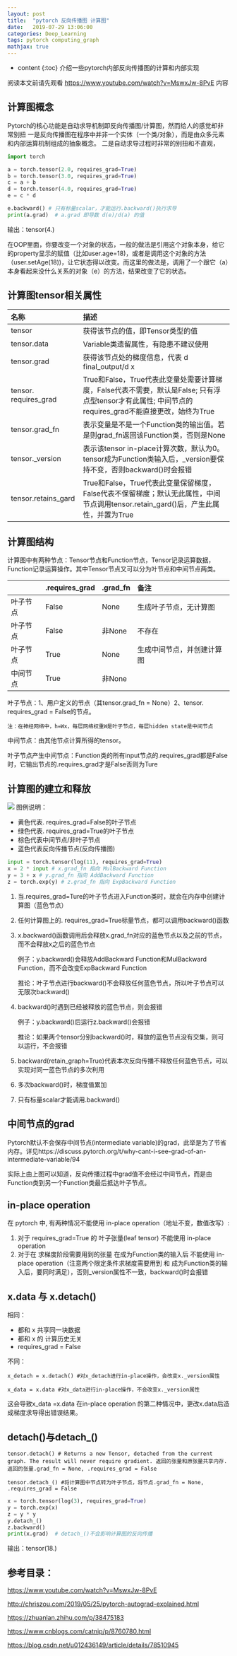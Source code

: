```yaml
---
layout: post
title:  "pytorch 反向传播图 计算图"
date:   2019-07-29 13:06:00
categories: Deep_Learning
tags: pytorch computing_graph
mathjax: true
---
```


* content
{:toc}
介绍一些pytorch内部反向传播图的计算和内部实现

阅读本文前请先观看 https://www.youtube.com/watch?v=MswxJw-8PvE 内容



## 计算图概念
Pytorch的核心功能是自动求导机制即反向传播图/计算图，然而给人的感觉却非常别扭
一是反向传播图在程序中并非一个实体（一个类/对象），而是由众多元素和内部运算机制组成的抽象概念。
二是自动求导过程时非常的别扭和不直观，

```python
import torch  

a = torch.tensor(2.0, requires_grad=True)  
b = torch.tensor(3.0, requires_grad=True)  
c = a + b  
d = torch.tensor(4.0, requires_grad=True)  
e = c * d  

e.backward() # 只有标量scalar，才能运行.backward()执行求导  
print(a.grad)  # a.grad 即导数 d(e)/d(a) 的值  
```

输出：tensor(4.)

在OOP里面，你要改变一个对象的状态，一般的做法是引用这个对象本身，给它的property显示的赋值（比如user.age=18)，或者是调用这个对象的方法（user.setAge(18))，让它状态得以改变。而这里的做法是，调用了一个跟它（a）本身看起来没什么关系的对象（e）的方法，结果改变了它的状态。

## 计算图tensor相关属性

| 名称                  | 描述           |
|:----------------------|:------------------------------------------------------------------------------|
| tensor                | 获得该节点的值，即Tensor类型的值 |
| tensor.data           | Variable类遗留属性，有隐患不建议使用 |
| tensor.grad           | 获得该节点处的梯度信息，代表 d final_output/d x |
| tensor. requires_grad | True和False，True代表此变量处需要计算梯度，False代表不需要，默认是False;	只有浮点型tensor才有此属性;	中间节点的requires_grad不能直接更改，始终为True |
| tensor.grad_fn        | 表示变量是不是一个Function类的输出值。若是则grad_fn返回该Function类，否则是None |
| tensor._version       | 表示该tensor in-place计算次数，默认为0。tensor成为Function类输入后，_version要保持不变，否则backward()时会报错 |
| tensor.retains_gard   | True和False，True代表此变量保留梯度，False代表不保留梯度；默认无此属性，中间节点调用tensor.retain_gard()后，产生此属性，并置为True |

## 计算图结构
计算图中有两种节点：Tensor节点和Function节点，Tensor记录运算数据，Function记录运算操作。其中Tensor节点又可以分为叶节点和中间节点两类。

|               | .requires_grad | .grad_fn  | 备注  |
|:------------- |:-------------- |:--------- |:----- |
| 叶子节点      | False          | None      | 生成叶子节点，无计算图 |
| 叶子节点      | False          | 非None    | 不存在 |
| 叶子节点      | True           | None      | 生成中间节点，并创建计算图 |
| 中间节点      | True           | 非None    |       |

叶子节点：1、用户定义的节点（其tensor.grad_fn = None）2、tensor. requires_grad = False的节点。

`注：在神经网络中，h=Wx，每层网络权重W是叶子节点，每层hidden state是中间节点`
	
中间节点：由其他节点计算所得的tensor。

叶子节点产生中间节点：Function类的所有input节点的.requires_grad都是False时，它输出节点的.requires_grad才是False否则为Ture

## 计算图的建立和释放
![](https://github.com/MaHaLo-G/Storage_Public/blob/master/pytorch%20computing%20graph.png?raw=true)
图例说明：
- 黄色代表. requires_grad=False的叶子节点
- 绿色代表. requires_grad=True的叶子节点
- 棕色代表中间节点/非叶子节点
- 蓝色代表反向传播节点(反向传播图)

```python
input = torch.tensor(log(11), requires_grad=True)  
x = 2 * input # x.grad_fn 指向 MulBackward Function  
y = 3 + x # y.grad_fn 指向 AddBackward Function  
z = torch.exp(y) # z.grad_fn 指向 ExpBackward Function 
```

1. 当.requires_grad=Ture的叶子节点进入Function类时，就会在内存中创建计算图（蓝色节点）
2. 任何计算图上的. requires_grad=True标量节点，都可以调用backward()函数
3. x.backward()函数调用后会释放x.grad_fn对应的蓝色节点以及之前的节点，而不会释放x之后的蓝色节点

	例子：y.backward()会释放AddBackward Function和MulBackward Function，而不会改变ExpBackward Function
	
	推论：叶子节点进行backward()不会释放任何蓝色节点，所以叶子节点可以无限次backward()
4. backward()时遇到已经被释放的蓝色节点，则会报错

	例子：y.backward()后运行z.backward()会报错
	
	推论：如果两个tensor分别backward()时，释放的蓝色节点没有交集，则可以运行，不会报错
5. backward(retain_graph=True)代表本次反向传播不释放任何蓝色节点，可以实现对同一蓝色节点的多次利用
6. 多次backward()时，梯度值累加
7. 只有标量scalar才能调用.backward()

## 中间节点的grad
Pytorch默认不会保存中间节点(intermediate variable)的grad，此举是为了节省内存。详见https://discuss.pytorch.org/t/why-cant-i-see-grad-of-an-intermediate-variable/94

实际上由上图可以知道，反向传播过程中grad值不会经过中间节点，而是由Function类到另一个Function类最后抵达叶子节点。

## in-place operation
在 pytorch 中, 有两种情况不能使用 in-place operation（地址不变，数值改写）:
1. 对于 requires_grad=True 的 叶子张量(leaf tensor) 不能使用 in-place operation
2. 对于在 求梯度阶段需要用到的张量 在成为Function类的输入后 不能使用 in-place operation（注意两个限定条件求梯度需要用到 和 成为Function类的输入后，要同时满足），否则_version属性不一致，backward()时会报错

## x.data 与 x.detach()
相同：
- 都和 x 共享同一块数据
- 都和 x 的 计算历史无关
- requires_grad = False

不同：

`x_detach = x.detach() #对x_detach进行in-place操作，会改变x._version属性`

`x_data = x.data #对x_data进行in-place操作，不会改变x._version属性`

这会导致x_data =x.data 在in-place operation 的第二种情况中，更改x.data后造成梯度求导得出错误结果。

## detach()与detach_()
`tensor.detach() # Returns a new Tensor, detached from the current graph. The result will never require gradient. 返回的张量和原张量共享内存. 返回的张量.grad_fn = None, .requires_grad = False`

`tensor.detach_() #将计算图中节点转为叶子节点，将节点.grad_fn = None, .requires_grad = False`

```python
x = torch.tensor(log(3), requires_grad=True)  
y = torch.exp(x)  
z = y * y  
y.detach_()  
z.backward()  
print(x.grad)  # detach_()不会影响计算图的反向传播
```

输出：tensor(18.) 

## 参考目录：
https://www.youtube.com/watch?v=MswxJw-8PvE

http://chriszou.com/2019/05/25/pytorch-autograd-explained.html

https://zhuanlan.zhihu.com/p/38475183

https://www.cnblogs.com/catnip/p/8760780.html

https://blog.csdn.net/u012436149/article/details/78510945
